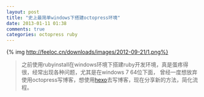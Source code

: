```yaml
---
layout: post
title: "史上最简单windows下搭建octopress环境"
date: 2013-01-11 01:38
comments: true
categories: octopress ruby
---
```

{% img http://feeloc.cn/downloads/images/2012-09-21/1.png%}
>之前使用rubyinstall在windows环境下搭建ruby开发环境，真是蛋疼得很，经常出现各种问题，尤其是在windows 7 64位下面，
>曾经一度想放弃使用octopress写博客，想使用[hexo](https://github.com/tommy351/hexo "hexo")去写博客，现在分享新的方法，简化流程。
<!-- more -->

